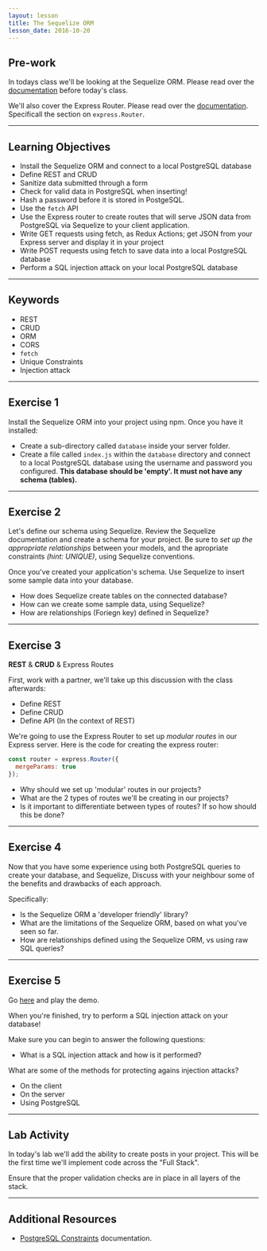 ```yaml
---
layout: lesson
title: The Sequelize ORM
lesson_date: 2016-10-20
---
```


## Pre-work

In todays class we'll be looking at the Sequelize ORM.
Please read over the [documentation](http://docs.sequelizejs.com/en/v3/) before today's class.

We'll also cover the Express Router. Please read over the [documentation](https://expressjs.com/en/guide/routing.html).
Specificall the section on `express.Router`.

---

## Learning Objectives

- Install the Sequelize ORM and connect to a local PostgreSQL database
- Define REST and CRUD
- Sanitize data submitted through a form
- Check for valid data in PostgreSQL when inserting!
- Hash a password before it is stored in PostgeSQL.
- Use the `fetch` API
- Use the Express router to create routes that will serve JSON
data from PostgreSQL via Sequelize to your client application.
- Write GET requests using fetch, as Redux Actions; get JSON from your Express server
and display it in your project
- Write POST requests using fetch to save data into a local PostgreSQL database
- Perform a SQL injection attack on your local PostgreSQL database

---

## Keywords

- REST
- CRUD
- ORM
- CORS
- `fetch`
- Unique Constraints
- Injection attack

---

## Exercise 1

Install the Sequelize ORM into your project using npm. Once you have it installed:

- Create a sub-directory called `database` inside your server folder.
- Create a file called `index.js` within the `database` directory and connect to a local PostgreSQL database
using the username and password you configured. **This database should be 'empty'. It must not have any schema (tables).** 

---

## Exercise 2

Let's define our schema using Sequelize. Review the Sequelize documentation and create a schema for your project.
Be sure to *set up the appropriate relationships* between your models, and the apropriate constraints *(hint: UNIQUE)*,
using Sequelize conventions.

Once you've created your application's schema. Use Sequelize to insert some sample data into your database.

- How does Sequelize create tables on the connected database?
- How can we create some sample data, using Sequelize?
- How are relationships (Foriegn key) defined in Sequelize?

---

## Exercise 3

**REST** & **CRUD** & Express Routes

First, work with a partner, we'll take up this discussion with the class afterwards:

- Define REST
- Define CRUD
- Define API (In the context of REST)

We're going to use the Express Router to set up *modular routes* in our Express server.
Here is the code for creating the express router:

```javascript
const router = express.Router({
  mergeParams: true
});
```

- Why should we set up 'modular' routes in our projects?
- What are the 2 types of routes we'll be creating in our projects?
- Is it important to differentiate between types of routes? If so how should this be done?

---

## Exercise 4

Now that you have some experience using both PostgreSQL queries to create your database, and Sequelize,
Discuss with your neighbour some of the benefits and drawbacks of each approach.

Specifically:

- Is the Sequelize ORM a 'developer friendly' library?
- What are the limitations of the Sequelize ORM, based on what you've seen so far.
- How are relationships defined using the Sequelize ORM, vs using raw SQL queries?

---

## Exercise 5

Go [here](https://www.codebashing.com/) and play the demo.

When you're finished, try to perform a SQL injection attack on your database!

Make sure you can begin to answer the following questions: <br/>
- What is a SQL injection attack and how is it performed?

What are some of the methods for protecting agains injection attacks?

  - On the client
  - On the server
  - Using PostgreSQL

---

## Lab Activity

In today's lab we'll add the ability to create posts in your project. This will be the first time we'll
implement code across the "Full Stack".

Ensure that the proper validation checks are in place in all layers of the stack.

---

## Additional Resources

- [PostgreSQL Constraints](https://www.postgresql.org/docs/9.6/static/ddl-constraints.html) documentation.
